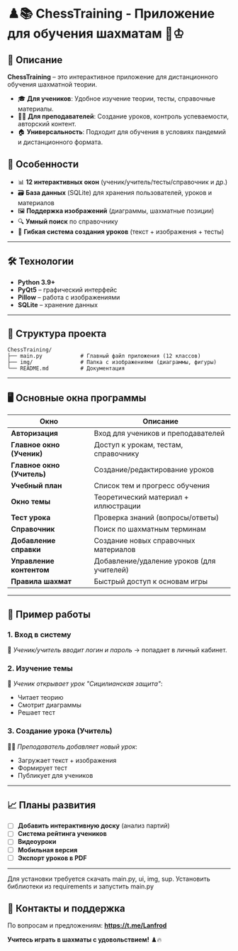 # ♟️📚 ChessTraining - Приложение для обучения шахматам 🏫♔  

## 📝 Описание  
**ChessTraining** – это интерактивное приложение для дистанционного обучения шахматной теории.  
- 🎓 **Для учеников**: Удобное изучение теории, тесты, справочные материалы.  
- 👨‍🏫 **Для преподавателей**: Создание уроков, контроль успеваемости, авторский контент.  
- 🏠 **Универсальность**: Подходит для обучения в условиях пандемий и дистанционного формата.  

## 🌟 Особенности  
- 📊 **12 интерактивных окон** (ученик/учитель/тесты/справочник и др.)  
- 🗃️ **База данных** (SQLite) для хранения пользователей, уроков и материалов  
- 🖼️ **Поддержка изображений** (диаграммы, шахматные позиции)  
- 🔍 **Умный поиск** по справочнику  
- 📝 **Гибкая система создания уроков** (текст + изображения + тесты)  

---

## 🛠 Технологии  
- **Python 3.9+**  
- **PyQt5** – графический интерфейс  
- **Pillow** – работа с изображениями  
- **SQLite** – хранение данных  

---

## 📂 Структура проекта  
```
ChessTraining/  
├── main.py            # Главный файл приложения (12 классов)  
├── img/               # Папка с изображениями (диаграммы, фигуры)  
└── README.md          # Документация  
```

---

## 🖥️ Основные окна программы  
| Окно | Описание |  
|------|----------|  
| **Авторизация** | Вход для учеников и преподавателей |  
| **Главное окно (Ученик)** | Доступ к урокам, тестам, справочнику |  
| **Главное окно (Учитель)** | Создание/редактирование уроков |  
| **Учебный план** | Список тем и прогресс обучения |  
| **Окно темы** | Теоретический материал + иллюстрации |  
| **Тест урока** | Проверка знаний (вопросы/ответы) |  
| **Справочник** | Поиск по шахматным терминам |  
| **Добавление справки** | Создание новых справочных материалов |  
| **Управление контентом** | Добавление/удаление уроков (для учителей) |  
| **Правила шахмат** | Быстрый доступ к основам игры |  

---

## 📸 Пример работы  
### 1. **Вход в систему**  
👤 *Ученик/учитель вводит логин и пароль* → попадает в личный кабинет.  

### 2. **Изучение темы**  
📖 *Ученик открывает урок "Сицилианская защита"*:  
- Читает теорию  
- Смотрит диаграммы  
- Решает тест  

### 3. **Создание урока (Учитель)**  
👨‍🏫 *Преподаватель добавляет новый урок*:  
- Загружает текст + изображения  
- Формирует тест  
- Публикует для учеников
  
---

## 📈 Планы развития  
- [ ] **Добавить интерактивную доску** (анализ партий)  
- [ ] **Система рейтинга учеников**  
- [ ] **Видеоуроки**  
- [ ] **Мобильная версия**  
- [ ] **Экспорт уроков в PDF**  
---
Для установки требуется скачать main.py, ui, img, sup. Установить библиотеки из requirements и запустить main.py

## 📌 Контакты и поддержка  
По вопросам и предложениям: **https://t.me/Lanfrod**  

**Учитесь играть в шахматы с удовольствием!** ♟️🔥
